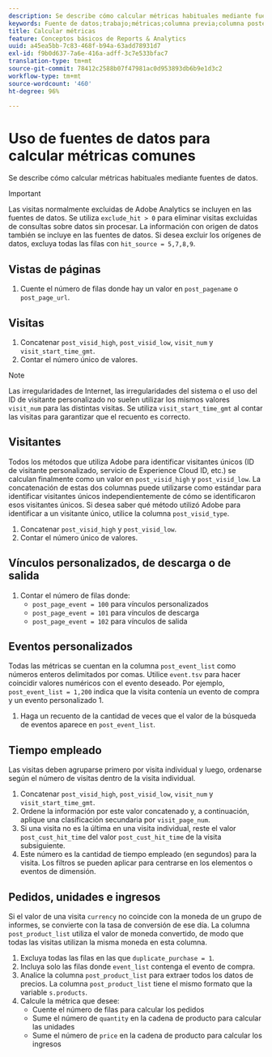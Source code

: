 ```yaml
---
description: Se describe cómo calcular métricas habituales mediante fuentes de datos.
keywords: Fuente de datos;trabajo;métricas;columna previa;columna posterior;bots;filtro de fechas;cadena de eventos;común;fórmulas
title: Calcular métricas
feature: Conceptos básicos de Reports & Analytics
uuid: a45ea5bb-7c83-468f-b94a-63add78931d7
exl-id: f9b0d637-7a6e-416a-adff-3c7e533bfac7
translation-type: tm+mt
source-git-commit: 78412c2588b07f47981ac0d953893db6b9e1d3c2
workflow-type: tm+mt
source-wordcount: '460'
ht-degree: 96%

---
```


# Uso de fuentes de datos para calcular métricas comunes

Se describe cómo calcular métricas habituales mediante fuentes de datos.

>[!IMPORTANT]
>
>Las visitas normalmente excluidas de Adobe Analytics se incluyen en las fuentes de datos. Se utiliza `exclude_hit > 0` para eliminar visitas excluidas de consultas sobre datos sin procesar. La información con origen de datos también se incluye en las fuentes de datos. Si desea excluir los orígenes de datos, excluya todas las filas con `hit_source = 5,7,8,9`.

## Vistas de páginas

1. Cuente el número de filas donde hay un valor en `post_pagename` o `post_page_url`.

## Visitas

1. Concatenar `post_visid_high`, `post_visid_low`, `visit_num` y `visit_start_time_gmt`.
1. Contar el número único de valores.

>[!NOTE]
>
>Las irregularidades de Internet, las irregularidades del sistema o el uso del ID de visitante personalizado no suelen utilizar los mismos valores `visit_num` para las distintas visitas. Se utiliza `visit_start_time_gmt` al contar las visitas para garantizar que el recuento es correcto.

## Visitantes

Todos los métodos que utiliza Adobe para identificar visitantes únicos (ID de visitante personalizado, servicio de Experience Cloud ID, etc.) se calculan finalmente como un valor en `post_visid_high` y `post_visid_low`. La concatenación de estas dos columnas puede utilizarse como estándar para identificar visitantes únicos independientemente de cómo se identificaron esos visitantes únicos. Si desea saber qué método utilizó Adobe para identificar a un visitante único, utilice la columna `post_visid_type`.

1. Concatenar `post_visid_high` y `post_visid_low`.
2. Contar el número único de valores.

## Vínculos personalizados, de descarga o de salida

1. Contar el número de filas donde:
   * `post_page_event = 100` para vínculos personalizados
   * `post_page_event = 101` para vínculos de descarga
   * `post_page_event = 102` para vínculos de salida

## Eventos personalizados

Todas las métricas se cuentan en la columna `post_event_list` como números enteros delimitados por comas. Utilice `event.tsv` para hacer coincidir valores numéricos con el evento deseado. Por ejemplo, `post_event_list = 1,200` indica que la visita contenía un evento de compra y un evento personalizado 1.

1. Haga un recuento de la cantidad de veces que el valor de la búsqueda de eventos aparece en `post_event_list`.

## Tiempo empleado

Las visitas deben agruparse primero por visita individual y luego, ordenarse según el número de visitas dentro de la visita individual.

1. Concatenar `post_visid_high`, `post_visid_low`, `visit_num` y `visit_start_time_gmt`.
2. Ordene la información por este valor concatenado y, a continuación, aplique una clasificación secundaria por `visit_page_num`.
3. Si una visita no es la última en una visita individual, reste el valor `post_cust_hit_time` del valor `post_cust_hit_time` de la visita subsiguiente.
4. Este número es la cantidad de tiempo empleado (en segundos) para la visita. Los filtros se pueden aplicar para centrarse en los elementos o eventos de dimensión.

## Pedidos, unidades e ingresos

Si el valor de una visita `currency` no coincide con la moneda de un grupo de informes, se convierte con la tasa de conversión de ese día. La columna `post_product_list` utiliza el valor de moneda convertido, de modo que todas las visitas utilizan la misma moneda en esta columna.

1. Excluya todas las filas en las que `duplicate_purchase = 1`.
2. Incluya solo las filas donde `event_list` contenga el evento de compra.
3. Analice la columna `post_product_list` para extraer todos los datos de precios. La columna `post_product_list` tiene el mismo formato que la variable `s.products`.
4. Calcule la métrica que desee:
   * Cuente el número de filas para calcular los pedidos
   * Sume el número de `quantity` en la cadena de producto para calcular las unidades
   * Sume el número de `price` en la cadena de producto para calcular los ingresos
